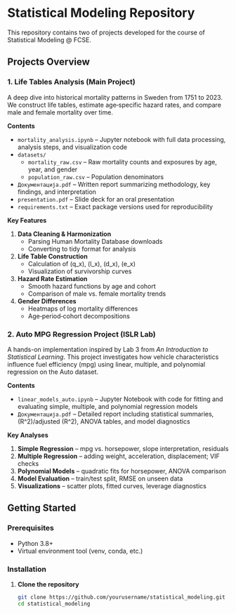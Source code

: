 # Statistical Modeling Repository

This repository contains two of projects developed for the course of Statistical Modeling @ FCSE.

## Projects Overview

### 1. Life Tables Analysis (Main Project)  
A deep dive into historical mortality patterns in Sweden from 1751 to 2023. We construct life tables, estimate age‐specific hazard rates, and compare male and female mortality over time.

**Contents**  
- `mortality_analysis.ipynb` – Jupyter notebook with full data processing, analysis steps, and visualization code  
- `datasets/`  
  - `mortality_raw.csv` – Raw mortality counts and exposures by age, year, and gender  
  - `population_raw.csv` – Population denominators  
- `Документација.pdf` – Written report summarizing methodology, key findings, and interpretation  
- `presentation.pdf` – Slide deck for an oral presentation  
- `requirements.txt` – Exact package versions used for reproducibility  

**Key Features**  
1. **Data Cleaning & Harmonization**  
   - Parsing Human Mortality Database downloads  
   - Converting to tidy format for analysis  
2. **Life Table Construction**  
   - Calculation of \(q_x\), \(l_x\), \(d_x\), \(e_x\)  
   - Visualization of survivorship curves  
3. **Hazard Rate Estimation**  
   - Smooth hazard functions by age and cohort  
   - Comparison of male vs. female mortality trends  
4. **Gender Differences**  
   - Heatmaps of log mortality differences  
   - Age‐period‐cohort decompositions  

### 2. Auto MPG Regression Project (ISLR Lab)

A hands-on implementation inspired by Lab 3 from *An Introduction to Statistical Learning*. This project investigates how vehicle characteristics influence fuel efficiency (mpg) using linear, multiple, and polynomial regression on the Auto dataset.

**Contents**
- `linear_models_auto.ipynb` – Jupyter Notebook with code for fitting and evaluating simple, multiple, and polynomial regression models
- `Документација.pdf` – Detailed report including statistical summaries, \(R^2\)/adjusted \(R^2\), ANOVA tables, and model diagnostics

**Key Analyses**
1. **Simple Regression** – mpg vs. horsepower, slope interpretation, residuals
2. **Multiple Regression** – adding weight, acceleration, displacement; VIF checks
3. **Polynomial Models** – quadratic fits for horsepower, ANOVA comparison
4. **Model Evaluation** – train/test split, RMSE on unseen data
5. **Visualizations** – scatter plots, fitted curves, leverage diagnostics


## Getting Started

### Prerequisites
- Python 3.8+  
- Virtual environment tool (venv, conda, etc.)  

### Installation

1. **Clone the repository**  
   ```bash
   git clone https://github.com/yourusername/statistical_modeling.git
   cd statistical_modeling
